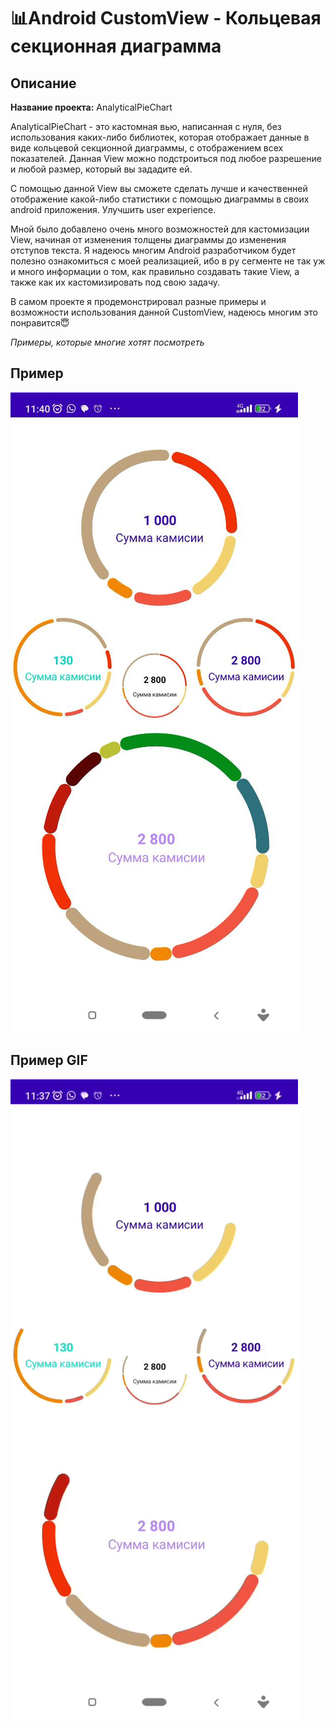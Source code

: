 # 📊Android CustomView - Кольцевая секционная диаграмма
## Описание

**Название проекта:** AnalyticalPieChart

AnalyticalPieChart - это кастомная вью, написанная с нуля, без использования каких-либо библиотек, которая отображает данные в виде кольцевой секционной диаграммы, с отображением всех показателей. Данная View можно подстроиться под любое разрешение и любой размер, который вы зададите ей.

С помощью данной View вы сможете сделать лучше и качественней отображение какой-либо статистики с помощью диаграммы в своих android приложения. Улучшить user experience.

Мной было добавлено очень много возможностей для кастомизации View, начиная от изменения толщены диаграммы до изменения отступов текста.
Я надеюсь многим Android разработчиком будет полезно ознакомиться с моей реализацией, ибо в ру сегменте не так уж и много информации о том, как правильно создавать такие View, а также как их кастомизировать под свою задачу.

В самом проекте я продемонстрировал разные примеры и возможности использования данной CustomView, надеюсь многим это понравится😇

*Примеры, которые многие хотят посмотреть*
## **Пример**
![Пример_1](https://github.com/Maksim002/AnalyticalPieChart/blob/main/imgs/example_2.jpg)

## **Пример GIF**
![Пример_1](https://github.com/Maksim002/AnalyticalPieChart/blob/main/imgs/example_1.gif)